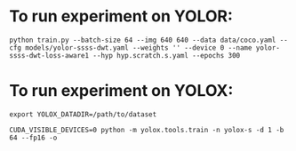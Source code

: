 
# To run experiment on YOLOR:
```shell
python train.py --batch-size 64 --img 640 640 --data data/coco.yaml --cfg models/yolor-ssss-dwt.yaml --weights '' --device 0 --name yolor-ssss-dwt-loss-aware1 --hyp hyp.scratch.s.yaml --epochs 300
```
# To run experiment on YOLOX:
```shell
export YOLOX_DATADIR=/path/to/dataset

CUDA_VISIBLE_DEVICES=0 python -m yolox.tools.train -n yolox-s -d 1 -b 64 --fp16 -o
```